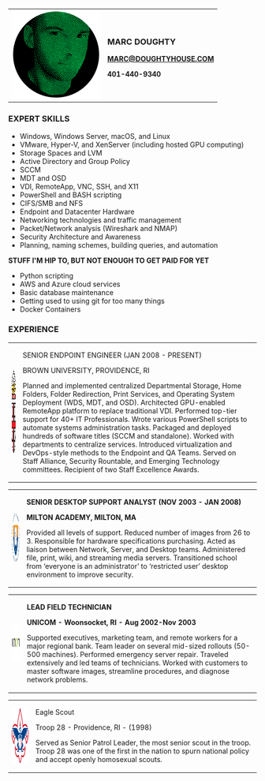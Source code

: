 <table>
<tbody>
<tr>
<td ><img src="\images\face-stipple-circle.png" alt="A bunch of green dots." width="180" height="180" /></td>
<td>
<h3>MARC DOUGHTY</h3>
<p><strong><a href="mailto:marc+resume@doughtyhouse.com">MARC@DOUGHTYHOUSE.COM</a></strong></p>
<p><strong>401-440-9340</strong></p>
</td>
</tr>
</tbody>
</table>

### EXPERT SKILLS

  * Windows, Windows Server, macOS, and Linux
  * VMware, Hyper-V, and XenServer (including hosted GPU computing)
  * Storage Spaces and LVM
  * Active Directory and Group Policy
  * SCCM
  * MDT and OSD
  * VDI, RemoteApp, VNC, SSH, and X11
  * PowerShell and BASH scripting
  * CIFS/SMB and NFS
  * Endpoint and Datacenter Hardware
  * Networking technologies and traffic management
  * Packet/Network analysis (Wireshark and NMAP)
  * Security Architecture and Awareness
  * Planning, naming schemes, building queries, and automation

**STUFF I'M HIP TO, BUT NOT ENOUGH TO GET PAID FOR YET**

  * Python scripting
  * AWS and Azure cloud services
  * Basic database maintenance
  * Getting used to using git for too many things
  * Docker Containers

### EXPERIENCE
<table>
<tbody>
<tr>
<td><img src="/images/brown.png" width="100" height="170"></td>
<td>
<p>SENIOR ENDPOINT ENGINEER (JAN 2008 - PRESENT)</p>
<p>BROWN UNIVERSITY, PROVIDENCE, RI</p>
<p>Planned and implemented centralized Departmental Storage, Home Folders, Folder Redirection, Print Services, and Operating System Deployment (WDS, MDT, and OSD). Architected GPU-enabled RemoteApp platform to replace traditional VDI. Performed top-tier support for 40+ IT Professionals. Wrote various PowerShell scripts to automate systems administration tasks. Packaged and deployed hundreds of software titles (SCCM and standalone). Worked with departments to centralize services. Introduced virtualization and DevOps-style methods to the Endpoint and QA Teams. Served on Staff Alliance, Security Rountable, and Emerging Technology committees. Recipient of two Staff Excellence Awards.</p>
</td>
</tr>
</tbody>
</table>

<table>
<tbody>
<tr>
<td><img src="/images/milton.png" width="100" height="100"></td>
<td>
<p><strong>SENIOR DESKTOP SUPPORT ANALYST (NOV 2003 - JAN 2008)</strong></p>
<p><strong>MILTON ACADEMY, MILTON, MA</strong></p>
<p>Provided all levels of support. Reduced number of images from 26 to 3. Responsible for hardware specifications purchasing. Acted as liaison between Network, Server, and Desktop teams. Administered file, print, wiki, and streaming media servers. Transitioned school from &lsquo;everyone is an administrator&rsquo; to &lsquo;restricted user&rsquo; desktop environment to improve security.</p>
</td>
</tr>
</tbody>
</table>

<table>
<tbody>
<tr>
<td><img src="/images/unicom.png" width="100" height="75"></td>
<td>
<p><strong>LEAD FIELD TECHNICIAN</strong></p>
<p><strong>UNICOM - Woonsocket, RI - Aug 2002-Nov 2003</strong></p>
<p>Supported executives, marketing team, and remote workers for a major regional bank. Team leader on several mid-sized rollouts (50-500 machines). Performed emergency server repair. Traveled extensively and led teams of technicians. Worked with customers to master software images, streamline procedures, and diagnose network problems.</p>
</td>
</tr>
</tbody>

</table>
<table>
<tbody>
<tr>
<td><img src="/images/scouts.png" width="100" height="115"></td>
<td>
<p>Eagle Scout</p>
<p>Troop 28 - Providence, RI - (1998)</p>
<p>Served as Senior Patrol Leader, the most senior scout in the troop. Troop 28 was one of the first in the nation to spurn national policy and accept openly homosexual scouts.</p>
</td>
</tr>
</tbody>
</table>